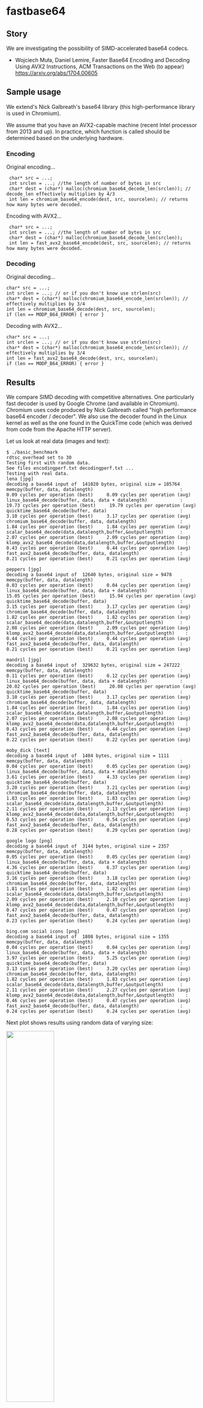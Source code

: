 # fastbase64


## Story

We are investigating the possibility of SIMD-accelerated base64 codecs.

* Wojciech Muła, Daniel Lemire, Faster Base64 Encoding and Decoding Using AVX2 Instructions, ACM Transactions on the Web (to appear) https://arxiv.org/abs/1704.00605

## Sample usage


We extend's Nick Galbreath's base64 library (this high-performance library is used in Chromium).

We assume that you have an AVX2-capable machine (recent Intel processor from 2013 and up). In practice,
which function is called should be determined based on the underlying hardware.

### Encoding

Original encoding...
```
 char* src = ...;
 int srclen = ...; //the length of number of bytes in src
 char* dest = (char*) malloc(chromium_base64_decode_len(srclen)); // decode_len effectively multiplies by 4/3
 int len = chromium_base64_encode(dest, src, sourcelen); // returns how many bytes were decoded.
```
Encoding with AVX2...
```
 char* src = ...;
 int srclen = ...; //the length of number of bytes in src
 char* dest = (char*) malloc(chromium_base64_decode_len(srclen));
 int len = fast_avx2_base64_encode(dest, src, sourcelen); // returns how many bytes were decoded.
```

### Decoding

Original decoding...
```
char* src = ...;
int srclen = ...; // or if you don't know use strlen(src)
char* dest = (char*) malloc(chromium_base64_encode_len(srclen)); // effectively multiplies by 3/4
int len = chromium_base64_decode(dest, src, sourcelen);
if (len == MODP_B64_ERROR) { error }
```



Decoding with AVX2...

```
char* src = ...;
int srclen = ...; // or if you don't know use strlen(src)
char* dest = (char*) malloc(chromium_base64_encode_len(srclen)); // effectively multiplies by 3/4
int len = fast_avx2_base64_decode(dest, src, sourcelen);
if (len == MODP_B64_ERROR) { error }
```





## Results

We compare SIMD decoding with competitive alternatives.  One particularly fast decoder is used by Google Chrome (and available in Chromium). Chromium uses code produced by Nick Galbreath  called "high performance base64 encoder / decoder". We also use the decoder found in the Linux kernel as well as the one found in the QuickTime code (which was derived from code from the Apache HTTP server).

Let us look at real data (images and text):

```
$ ./basic_benchmark
rdtsc_overhead set to 30
Testing first with random data.
See files encodingperf.txt decodingperf.txt ...
Testing with real data.
lena [jpg]
decoding a base64 input of  141020 bytes, original size = 105764
memcpy(buffer, data, datalength)                                :  0.09 cycles per operation (best)     0.09 cycles per operation (avg)
linux_base64_decode(buffer, data, data + datalength)            :  19.73 cycles per operation (best)     19.79 cycles per operation (avg)
quicktime_base64_decode(buffer, data)                           :  3.10 cycles per operation (best)     3.17 cycles per operation (avg)
chromium_base64_decode(buffer, data, datalength)                :  1.84 cycles per operation (best)     1.84 cycles per operation (avg)
scalar_base64_decode(data,datalength,buffer,&outputlength)      :  2.07 cycles per operation (best)     2.09 cycles per operation (avg)
klomp_avx2_base64_decode(data,datalength,buffer,&outputlength)    :  0.43 cycles per operation (best)     0.44 cycles per operation (avg)
fast_avx2_base64_decode(buffer, data, datalength)               :  0.21 cycles per operation (best)     0.21 cycles per operation (avg)

peppers [jpg]
decoding a base64 input of  12640 bytes, original size = 9478
memcpy(buffer, data, datalength)                                :  0.03 cycles per operation (best)     0.04 cycles per operation (avg)
linux_base64_decode(buffer, data, data + datalength)            :  15.05 cycles per operation (best)     15.94 cycles per operation (avg)
quicktime_base64_decode(buffer, data)                           :  3.15 cycles per operation (best)     3.17 cycles per operation (avg)
chromium_base64_decode(buffer, data, datalength)                :  1.82 cycles per operation (best)     1.82 cycles per operation (avg)
scalar_base64_decode(data,datalength,buffer,&outputlength)      :  2.08 cycles per operation (best)     2.09 cycles per operation (avg)
klomp_avx2_base64_decode(data,datalength,buffer,&outputlength)    :  0.44 cycles per operation (best)     0.44 cycles per operation (avg)
fast_avx2_base64_decode(buffer, data, datalength)               :  0.21 cycles per operation (best)     0.21 cycles per operation (avg)

mandril [jpg]
decoding a base64 input of  329632 bytes, original size = 247222
memcpy(buffer, data, datalength)                                :  0.11 cycles per operation (best)     0.12 cycles per operation (avg)
linux_base64_decode(buffer, data, data + datalength)            :  20.02 cycles per operation (best)     20.08 cycles per operation (avg)
quicktime_base64_decode(buffer, data)                           :  3.10 cycles per operation (best)     3.17 cycles per operation (avg)
chromium_base64_decode(buffer, data, datalength)                :  1.84 cycles per operation (best)     1.84 cycles per operation (avg)
scalar_base64_decode(data,datalength,buffer,&outputlength)      :  2.07 cycles per operation (best)     2.08 cycles per operation (avg)
klomp_avx2_base64_decode(data,datalength,buffer,&outputlength)    :  0.43 cycles per operation (best)     0.44 cycles per operation (avg)
fast_avx2_base64_decode(buffer, data, datalength)               :  0.22 cycles per operation (best)     0.22 cycles per operation (avg)

moby_dick [text]
decoding a base64 input of  1484 bytes, original size = 1111
memcpy(buffer, data, datalength)                                :  0.04 cycles per operation (best)     0.05 cycles per operation (avg)
linux_base64_decode(buffer, data, data + datalength)            :  3.61 cycles per operation (best)     4.33 cycles per operation (avg)
quicktime_base64_decode(buffer, data)                           :  3.20 cycles per operation (best)     3.21 cycles per operation (avg)
chromium_base64_decode(buffer, data, datalength)                :  1.83 cycles per operation (best)     1.83 cycles per operation (avg)
scalar_base64_decode(data,datalength,buffer,&outputlength)      :  2.11 cycles per operation (best)     2.13 cycles per operation (avg)
klomp_avx2_base64_decode(data,datalength,buffer,&outputlength)    :  0.53 cycles per operation (best)     0.54 cycles per operation (avg)
fast_avx2_base64_decode(buffer, data, datalength)               :  0.28 cycles per operation (best)     0.29 cycles per operation (avg)

google logo [png]
decoding a base64 input of  3144 bytes, original size = 2357
memcpy(buffer, data, datalength)                                :  0.05 cycles per operation (best)     0.05 cycles per operation (avg)
linux_base64_decode(buffer, data, data + datalength)            :  4.36 cycles per operation (best)     6.37 cycles per operation (avg)
quicktime_base64_decode(buffer, data)                           :  3.16 cycles per operation (best)     3.18 cycles per operation (avg)
chromium_base64_decode(buffer, data, datalength)                :  1.81 cycles per operation (best)     1.82 cycles per operation (avg)
scalar_base64_decode(data,datalength,buffer,&outputlength)      :  2.09 cycles per operation (best)     2.10 cycles per operation (avg)
klomp_avx2_base64_decode(data,datalength,buffer,&outputlength)    :  0.47 cycles per operation (best)     0.47 cycles per operation (avg)
fast_avx2_base64_decode(buffer, data, datalength)               :  0.23 cycles per operation (best)     0.24 cycles per operation (avg)

bing.com social icons [png]
decoding a base64 input of  1808 bytes, original size = 1355
memcpy(buffer, data, datalength)                                :  0.04 cycles per operation (best)     0.04 cycles per operation (avg)
linux_base64_decode(buffer, data, data + datalength)            :  3.97 cycles per operation (best)     5.25 cycles per operation (avg)
quicktime_base64_decode(buffer, data)                           :  3.13 cycles per operation (best)     3.20 cycles per operation (avg)
chromium_base64_decode(buffer, data, datalength)                :  1.82 cycles per operation (best)     1.83 cycles per operation (avg)
scalar_base64_decode(data,datalength,buffer,&outputlength)      :  2.11 cycles per operation (best)     2.27 cycles per operation (avg)
klomp_avx2_base64_decode(data,datalength,buffer,&outputlength)    :  0.46 cycles per operation (best)     0.47 cycles per operation (avg)
fast_avx2_base64_decode(buffer, data, datalength)               :  0.24 cycles per operation (best)     0.24 cycles per operation (avg)
```

Next plot shows results using random data of varying size:

<img src="https://github.com/lemire/fastbase64/blob/master/results/skylake_decoding_cyclesperinputbyte.png" width="50%" />

We see that for base64 inputs of 100 bytes or more the AVX2 decoder is much faster, being more than three times faster.


## How does SIMD base64 decoding works?

Let us focus on decoding, the most performance-sensitive task.

### Character decoding (lookup)

Base64 writes 6-bit bytes in text form, not as byte values in [0,64). It is useful to take the text input and convert it to values in [0,64) if we want to decode base64 text. (This is not a necessary step however: some high performance base64 decoders do not include such a separate step, decoding base64 in one pass instead.) Muła calls this a lookup, possibly because it is commonly solved using a lookup table.

Muła showed (https://github.com/WojciechMula/base64simd) that you could quickly take a 32-byte vector of base64 encoded text and convert it to an array of integers in [0,64) using shifts, bitwise logical operations and shuffles. It is fast.

### Bit packing

Given the byte values in [0,64), i.e., 6-bit values, we must then pack them to finish the decoding. Base64 works by packing 4 bytes into 3 bytes as follows. The normal 4-byte to 3-byte base64 decoding routine goes as follows...

```
output[0] =  ( input[0] << 2 ) | ( input[1] >> 4)
output[1] =  ( input[1] << 4 ) | ( input[2] >> 2)
output[2] =  ( input[3] << 6 ) |  input[3]
```

See https://en.wikipedia.org/wiki/Base64#Sample_Implementation_in_Java for a reference implementation.

(Base64 decoders such as the one in the Chromium code base avoid shifts entirely by looking up bytes as "pre-shifted" 32-bit values.)


Muła addresses the issue of "gathering data" from the result of the lookup:
http://0x80.pl/notesen/2016-01-17-sse-base64-decoding.html#gathering-data


In a naive form, Muła suggests we use code as this :

```
const __m128i bits_a = _mm_and_si128(values, _mm256_set1_epi32(0x0000003f));
const __m128i bits_b = _mm_srli_epi32(_mm_and_si128(values, _mm256_set1_epi32(0x00003f00)), 2);
const __m128i bits_c = _mm_srli_epi32(_mm_and_si128(values, _mm256_set1_epi32(0x003f0000)), 4);
const __m128i bits_d = _mm_srli_epi32(_mm_and_si128(values, _mm256_set1_epi32(0x3f000000)), 6);

result = _mm_or_si128(bits_a, _mm_or_si128(bits_b, _mm_or_si128(bits_c, bits_d)));
```

This almost correct, but base64 works in big endian mode so proper byte shuffling is needed.
